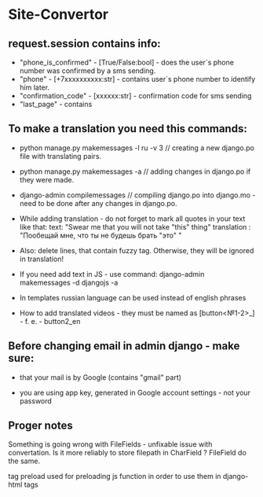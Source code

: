 # Site-Convertor

## request.session contains info:
* "phone_is_confirmed" - [True/False:bool] - does the user`s phone number was confirmed by a sms sending.
* "phone" - [+7xxxxxxxxxx:str] - contains user`s phone number to identify him later.
* "confirmation_code" - [xxxxxx:str] - confirmation code for sms sending
* "last_page" - contains 

## To make a translation you need this commands:
* python manage.py makemessages -l ru -v 3  // creating a new django.po file with translating pairs.
* python manage.py makemessages -a          // adding changes in django.po if they were made.
* django-admin compilemessages              // compiling django.po into django.mo - need to be done after any changes in django.po.

* While adding translation - do not forget to mark all quotes in your text like that: 
text:           "Swear me that you will not take \"this\" thing"
translation :   "Пообещай мне, что ты не будешь брать \"это\" "

* Also: delete lines, that contain fuzzy tag. Otherwise, they will be ignored in translation! 
* If you need add text in JS - use command: django-admin makemessages -d djangojs -a
* In templates russian language can be used instead of english phrases
* How to add translated videos - they must be named as [button<№1-2>_<lang-code>] - f. e. - button2_en

## Before changing email in admin django - make sure:
* that your mail is by Google (contains "gmail" part)
- you are using app key, generated in Google account settings - not your password

## Proger notes
Something is going wrong with FileFields - unfixable issue with convertation. 
Is it more reliably to store filepath in CharField ? FileField do the same. 



tag preload used for preloading js function in order to use them in django-html tags 